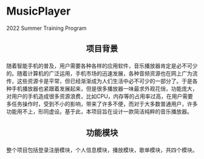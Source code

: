 # MusicPlayer
2022 Summer Training Program<br/>

## <p align="center">项目背景</p>
随着智能手机的普及，用户需要各种各样的应用软件，音乐播放器肯定是必不可少的。随着计算机的广泛运用，手机市场的迅速发展，各种音频资源也在网上广为流传，这些资源卡是平常，但已经渐渐成为人们生活中必不可少的一部分了。于是各种手机播放器也紧跟着发展起来，但是很多播放器一味最求外观花俏，功能庞大，对用户的手机造成很多资源浪费，比如CPU，内存等的占用率过高，在用户需要多任务操作时，受到不小的影响，带来了许多不便，而对于大多数普通用户，许多功能用不上，形同虚设。基于此，本项目旨在设计一款简洁纯粹的音乐播放器。<br/>

## <p align="center">功能模块</p>
整个项目包括登录注册模块，个人信息模块，播放模块，歌单模块，共四个模块。